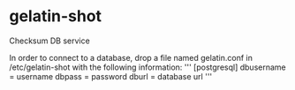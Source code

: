 # gelatin-shot
Checksum DB service

In order to connect to a database, drop a file named gelatin.conf in /etc/gelatin-shot with the following information:
'''
[postgresql]
dbusername = username
dbpass = password
dburl = database url
'''
